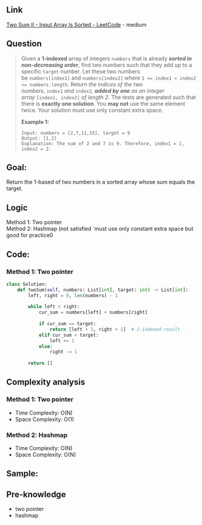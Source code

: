 ## Link
 [Two Sum II - Input Array Is Sorted - LeetCode](https://leetcode.com/problems/two-sum-ii-input-array-is-sorted/description/) - medium
## Question
>Given a **1-indexed** array of integers `numbers` that is already **_sorted in non-decreasing order_**, find two numbers such that they add up to a specific `target` number. Let these two numbers be `numbers[index1]` and `numbers[index2]` where `1 <= index1 < index2 <= numbers.length`.
>Return _the indices of the two numbers,_ `index1` _and_ `index2`_, **added by one** as an integer array_ `[index1, index2]` _of length 2._
>The tests are generated such that there is **exactly one solution**. You **may not** use the same element twice.
>Your solution must use only constant extra space.<br>
>
>**Example 1:**
> ```
> Input: numbers = [2,7,11,15], target = 9
> Output: [1,2]
> Explanation: The sum of 2 and 7 is 9. Therefore, index1 = 1, index2 = 2.
> ```

## Goal:
Return the 1-based of two numbers in a sorted array whose sum equals the target.
## Logic
Method 1: Two pointer<br>
Method 2: Hashmap (not satisfied `must use only constant extra space but good for practice0

## Code:
### Method 1: Two pointer
```python
class Solution:
    def twoSum(self, numbers: List[int], target: int) -> List[int]:
        left, right = 0, len(numbers) - 1
        
        while left < right:
            cur_sum = numbers[left] + numbers[right]
            
            if cur_sum == target:
                return [left + 1, right + 1]  # 1-indexed result
            elif cur_sum < target:
                left += 1
            else:
                right -= 1
        
        return [] 
```

## Complexity analysis
### Method 1: Two pointer
- Time Complexity: O(N)
- Space Complexity: O(1)

### Method 2: Hashmap
- Time Complexity: O(N)
- Space Complexity: O(N)
## Sample: 


## Pre-knowledge
- two pointer
- hashmap
